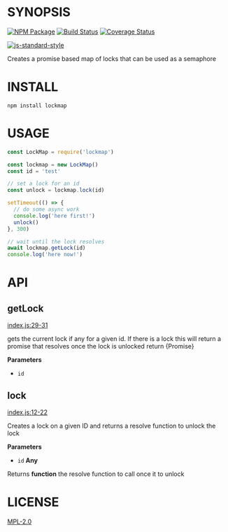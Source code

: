 # SYNOPSIS 
[![NPM Package](https://img.shields.io/npm/v/lockmap.svg?style=flat-square)](https://www.npmjs.org/package/lockmap)
[![Build Status](https://img.shields.io/travis/wanderer/lockmap.svg?branch=master&style=flat-square)](https://travis-ci.org/wanderer/lockmap)
[![Coverage Status](https://img.shields.io/coveralls/wanderer/lockmap.svg?style=flat-square)](https://coveralls.io/r/wanderer/lockmap)

[![js-standard-style](https://cdn.rawgit.com/feross/standard/master/badge.svg)](https://github.com/feross/standard)  

Creates a promise based map of locks that can be used as a semaphore

# INSTALL
`npm install lockmap`

# USAGE

```javascript
const LockMap = require('lockmap')

const lockmap = new LockMap()
const id = 'test'

// set a lock for an id
const unlock = lockmap.lock(id)

setTimeout(() => {
  // do some async work
  console.log('here first!')
  unlock()
}, 300)

// wait until the lock resolves
await lockmap.getLock(id)
console.log('here now!')
```

# API

## getLock

[index.js:29-31](https://github.com/wanderer/generic-module/blob/7a91dcb08427a3276a9c9da718c759f1631dc1f5/index.js#L29-L31 "Source code on GitHub")

gets the current lock if any for a given id. If there is a lock this will
return a promise that resolves once the lock is unlocked
return {Promise}

**Parameters**

-   `id`  

## lock

[index.js:12-22](https://github.com/wanderer/generic-module/blob/7a91dcb08427a3276a9c9da718c759f1631dc1f5/index.js#L12-L22 "Source code on GitHub")

Creates a lock on a given ID and returns a resolve function to unlock the
lock

**Parameters**

-   `id` **Any** 

Returns **function** the resolve function to call once it to unlock

# LICENSE
[MPL-2.0](https://tldrlegal.com/license/mozilla-public-license-2.0-(mpl-2))
